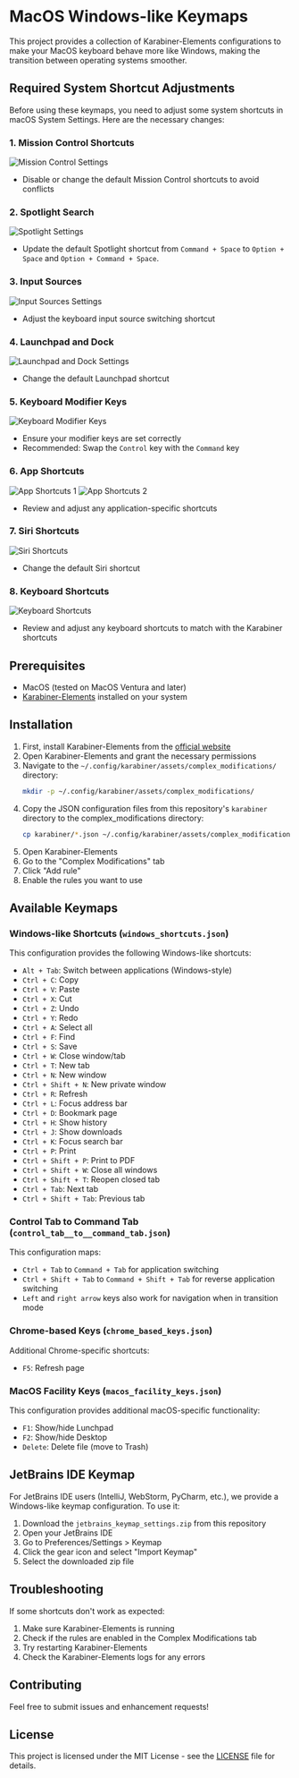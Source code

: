 # MacOS Windows-like Keymaps

This project provides a collection of Karabiner-Elements configurations to make your MacOS keyboard behave more like Windows, making the transition between operating systems smoother.

## Required System Shortcut Adjustments

Before using these keymaps, you need to adjust some system shortcuts in macOS System Settings. Here are the necessary changes:

### 1. Mission Control Shortcuts
![Mission Control Settings](docs/img/keyboard_shortcuts/mission_control.png)
- Disable or change the default Mission Control shortcuts to avoid conflicts

### 2. Spotlight Search
![Spotlight Settings](docs/img/keyboard_shortcuts/spotlight.png)
- Update the default Spotlight shortcut from `Command + Space` to `Option + Space` and `Option + Command + Space`.

### 3. Input Sources
![Input Sources Settings](docs/img/keyboard_shortcuts/input_sources.png)
- Adjust the keyboard input source switching shortcut

### 4. Launchpad and Dock
![Launchpad and Dock Settings](docs/img/keyboard_shortcuts/lauchpad_and_dock.png)
- Change the default Launchpad shortcut

### 5. Keyboard Modifier Keys
![Keyboard Modifier Keys](docs/img/keyboard_shortcuts/keyboard_modifier_keys.png)
- Ensure your modifier keys are set correctly
- Recommended: Swap the `Control` key with the `Command` key

### 6. App Shortcuts
![App Shortcuts 1](docs/img/keyboard_shortcuts/app_shortcuts_01.png)
![App Shortcuts 2](docs/img/keyboard_shortcuts/app_shortcuts_02.png)
- Review and adjust any application-specific shortcuts

### 7. Siri Shortcuts
![Siri Shortcuts](docs/img/keyboard_shortcuts/siri_shortcut.png)
- Change the default Siri shortcut

### 8. Keyboard Shortcuts
![Keyboard Shortcuts](docs/img/keyboard_shortcuts/keyboard.png)
- Review and adjust any keyboard shortcuts to match with the Karabiner shortcuts

## Prerequisites

- MacOS (tested on MacOS Ventura and later)
- [Karabiner-Elements](https://karabiner-elements.pqrs.org/) installed on your system

## Installation

1. First, install Karabiner-Elements from the [official website](https://karabiner-elements.pqrs.org/)
2. Open Karabiner-Elements and grant the necessary permissions
3. Navigate to the `~/.config/karabiner/assets/complex_modifications/` directory:
   ```bash
   mkdir -p ~/.config/karabiner/assets/complex_modifications/
   ```
4. Copy the JSON configuration files from this repository's `karabiner` directory to the complex_modifications directory:
   ```bash
   cp karabiner/*.json ~/.config/karabiner/assets/complex_modifications/
   ```
5. Open Karabiner-Elements
6. Go to the "Complex Modifications" tab
7. Click "Add rule"
8. Enable the rules you want to use

## Available Keymaps

### Windows-like Shortcuts (`windows_shortcuts.json`)

This configuration provides the following Windows-like shortcuts:

- `Alt + Tab`: Switch between applications (Windows-style)
- `Ctrl + C`: Copy
- `Ctrl + V`: Paste
- `Ctrl + X`: Cut
- `Ctrl + Z`: Undo
- `Ctrl + Y`: Redo
- `Ctrl + A`: Select all
- `Ctrl + F`: Find
- `Ctrl + S`: Save
- `Ctrl + W`: Close window/tab
- `Ctrl + T`: New tab
- `Ctrl + N`: New window
- `Ctrl + Shift + N`: New private window
- `Ctrl + R`: Refresh
- `Ctrl + L`: Focus address bar
- `Ctrl + D`: Bookmark page
- `Ctrl + H`: Show history
- `Ctrl + J`: Show downloads
- `Ctrl + K`: Focus search bar
- `Ctrl + P`: Print
- `Ctrl + Shift + P`: Print to PDF
- `Ctrl + Shift + W`: Close all windows
- `Ctrl + Shift + T`: Reopen closed tab
- `Ctrl + Tab`: Next tab
- `Ctrl + Shift + Tab`: Previous tab

### Control Tab to Command Tab (`control_tab__to__command_tab.json`)

This configuration maps:
- `Ctrl + Tab` to `Command + Tab` for application switching
- `Ctrl + Shift + Tab` to `Command + Shift + Tab` for reverse application switching
- `Left` and `right arrow` keys also work for navigation when in transition mode


### Chrome-based Keys (`chrome_based_keys.json`)

Additional Chrome-specific shortcuts:
- `F5`: Refresh page

### MacOS Facility Keys (`macos_facility_keys.json`)

This configuration provides additional macOS-specific functionality:
- `F1`: Show/hide Lunchpad
- `F2`: Show/hide Desktop
- `Delete`: Delete file (move to Trash)

## JetBrains IDE Keymap

For JetBrains IDE users (IntelliJ, WebStorm, PyCharm, etc.), we provide a Windows-like keymap configuration. To use it:

1. Download the `jetbrains_keymap_settings.zip` from this repository
2. Open your JetBrains IDE
3. Go to Preferences/Settings > Keymap
4. Click the gear icon and select "Import Keymap"
5. Select the downloaded zip file

## Troubleshooting

If some shortcuts don't work as expected:

1. Make sure Karabiner-Elements is running
2. Check if the rules are enabled in the Complex Modifications tab
3. Try restarting Karabiner-Elements
4. Check the Karabiner-Elements logs for any errors

## Contributing

Feel free to submit issues and enhancement requests!

## License

This project is licensed under the MIT License - see the [LICENSE](LICENSE) file for details.
